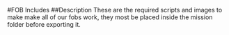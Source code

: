 #FOB Includes
##Description
These are the required scripts and images to make make all of our fobs work, they most be placed inside the mission folder before exporting it.
